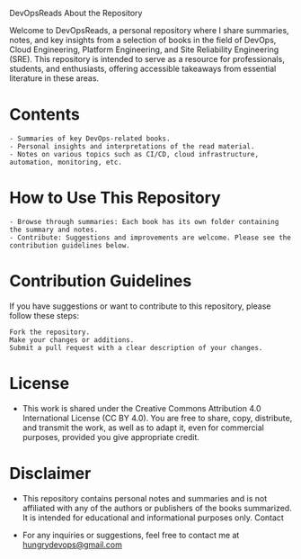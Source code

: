 DevOpsReads
About the Repository

Welcome to DevOpsReads, a personal repository where I share summaries, notes, and key insights from a selection of books in the field of DevOps, Cloud Engineering, Platform Engineering, and Site Reliability Engineering (SRE). This repository is intended to serve as a resource for professionals, students, and enthusiasts, offering accessible takeaways from essential literature in these areas.

# Contents

    - Summaries of key DevOps-related books.
    - Personal insights and interpretations of the read material.
    - Notes on various topics such as CI/CD, cloud infrastructure, automation, monitoring, etc.

# How to Use This Repository

    - Browse through summaries: Each book has its own folder containing the summary and notes.
    - Contribute: Suggestions and improvements are welcome. Please see the contribution guidelines below.

# Contribution Guidelines

If you have suggestions or want to contribute to this repository, please follow these steps:

    Fork the repository.
    Make your changes or additions.
    Submit a pull request with a clear description of your changes.

# License

- This work is shared under the Creative Commons Attribution 4.0 International License (CC BY 4.0). You are free to share, copy, distribute, and transmit the work, as well as to adapt it, even for commercial purposes, provided you give appropriate credit.

# Disclaimer

- This repository contains personal notes and summaries and is not affiliated with any of the authors or publishers of the books summarized. It is intended for educational and informational purposes only.
Contact

- For any inquiries or suggestions, feel free to contact me at hungrydevops@gmail.com
